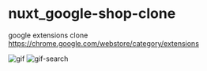 # nuxt_google-shop-clone  
google extensions clone 
https://chrome.google.com/webstore/category/extensions

![gif](gif.gif)
![gif-search](gifsearch.gif)
